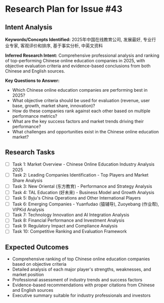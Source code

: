 # Research Plan for Issue #43

## Intent Analysis
**Keywords/Concepts Identified:** 2025年中国在线教育公司, 发展最好, 专业行业专家, 客观评价和排序, 基于事实分析, 中英文资料

**Inferred Research Intent:** Comprehensive professional analysis and ranking of top-performing Chinese online education companies in 2025, with objective evaluation criteria and evidence-based conclusions from both Chinese and English sources.

**Key Questions to Answer:** 
- Which Chinese online education companies are performing best in 2025?
- What objective criteria should be used for evaluation (revenue, user base, growth, market share, innovation)?
- How do these companies rank against each other based on multiple performance metrics?
- What are the key success factors and market trends driving their performance?
- What challenges and opportunities exist in the Chinese online education market?

## Research Tasks
- [ ] Task 1: Market Overview - Chinese Online Education Industry Analysis 2025
- [ ] Task 2: Leading Companies Identification - Top Players and Market Share Analysis  
- [ ] Task 3: New Oriental (东方教育) - Performance and Strategy Analysis
- [ ] Task 4: TAL Education (好未来) - Business Model and Growth Analysis
- [ ] Task 5: Byju's China Operations and Other International Players
- [ ] Task 6: Emerging Companies - Yuanfudao (猿辅导), Zuoyebang (作业帮), VIPKid Analysis
- [ ] Task 7: Technology Innovation and AI Integration Analysis
- [ ] Task 8: Financial Performance and Investment Analysis
- [ ] Task 9: Regulatory Impact and Compliance Analysis
- [ ] Task 10: Competitive Ranking and Evaluation Framework

## Expected Outcomes
- Comprehensive ranking of top Chinese online education companies based on objective criteria
- Detailed analysis of each major player's strengths, weaknesses, and market position
- Professional assessment of industry trends and success factors
- Evidence-based recommendations with proper citations from Chinese and English sources
- Executive summary suitable for industry professionals and investors